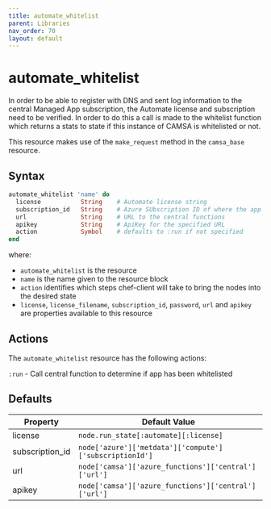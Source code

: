 ```yaml
---
title: automate_whitelist
parent: Libraries
nav_order: 70
layout: default
---
```


# automate_whitelist

In order to be able to register with DNS and sent log information to the central Managed App subscription, the Automate license and subscription need to be verified. In order to do this a call is made to the whitelist function which returns a stats to state if this instance of CAMSA is whitelisted or not.


This resource makes use of the `make_request` method in the `camsa_base` resource.

## Syntax

```ruby
automate_whitelist 'name' do
  license           String    # Automate license string
  subscription_id   String    # Azure SUbscription ID of where the app has been deployed
  url               String    # URL to the central functions
  apikey            String    # ApiKey for the specified URL
  action            Symbol    # defaults to :run if not specified
end
```

where:

 - `automate_whitelist` is the resource
 - `name` is the name given to the resource block
 - `action` identifies which steps chef-client will take to bring the nodes into the desired state
 - `license`, `license_filename`, `subscription_id`, `password`, `url` and `apikey` are properties available to this resource

## Actions

The `automate_whitelist` resource has the following actions:

`:run` - Call central function to determine if app has been whitelisted

## Defaults

| Property | Default Value |
|---|---|
| license | `node.run_state[:automate][:license]` |
| subscription_id | `node['azure']['metdata']['compute']['subscriptionId']` |
| url | `node['camsa']['azure_functions']['central']['url']` |
| apikey | `node['camsa']['azure_functions']['central']['url']` |

